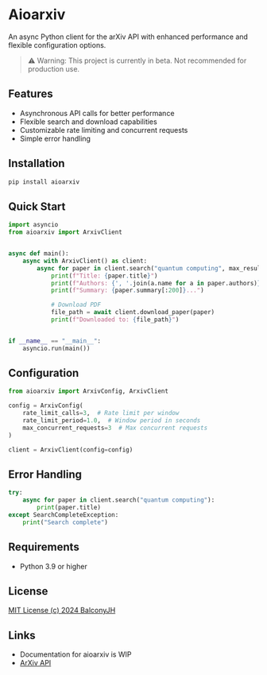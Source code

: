 # Aioarxiv

An async Python client for the arXiv API with enhanced performance and flexible configuration options.

> ⚠️ Warning: This project is currently in beta. Not recommended for production use.

## Features

- Asynchronous API calls for better performance
- Flexible search and download capabilities
- Customizable rate limiting and concurrent requests
- Simple error handling

## Installation

```bash
pip install aioarxiv
```

## Quick Start

```python
import asyncio
from aioarxiv import ArxivClient


async def main():
    async with ArxivClient() as client:
        async for paper in client.search("quantum computing", max_results=1):
            print(f"Title: {paper.title}")
            print(f"Authors: {', '.join(a.name for a in paper.authors)}")
            print(f"Summary: {paper.summary[:200]}...")

            # Download PDF
            file_path = await client.download_paper(paper)
            print(f"Downloaded to: {file_path}")


if __name__ == "__main__":
    asyncio.run(main())
```

## Configuration

```python
from aioarxiv import ArxivConfig, ArxivClient

config = ArxivConfig(
    rate_limit_calls=3,  # Rate limit per window
    rate_limit_period=1.0,  # Window period in seconds
    max_concurrent_requests=3  # Max concurrent requests
)

client = ArxivClient(config=config)
```

## Error Handling
    
```python
try:
    async for paper in client.search("quantum computing"):
        print(paper.title)
except SearchCompleteException:
    print("Search complete")
```

## Requirements
* Python 3.9 or higher

## License
[MIT License (c) 2024 BalconyJH ](LICENSE)

## Links
* Documentation for aioarxiv is WIP
* [ArXiv API](https://info.arxiv.org/help/api/index.html)